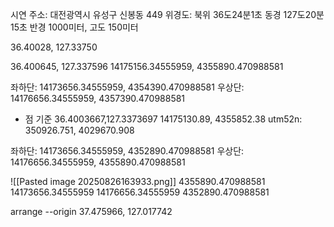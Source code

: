 시연 주소: 대전광역시 유성구 신봉동 449
위경도: 북위 36도24분1초 동경 127도20분15초
반경 1000미터, 고도 150미터


36.40028, 127.33750

36.400645, 127.337596
14175156.34555959, 4355890.470988581

좌하단: 14173656.34555959, 4354390.470988581
우상단: 14176656.34555959, 4357390.470988581


- 점 기준
36.4003667,127.3373697
14175130.89, 4355852.38
utm52n: 350926.751, 4029670.908

좌하단: 14173656.34555959, 4352890.470988581
우상단: 14176656.34555959, 4355890.470988581

![[Pasted image 20250826163933.png]]
4355890.470988581
14173656.34555959 14176656.34555959
4352890.470988581

arrange
--origin 37.475966, 127.017742